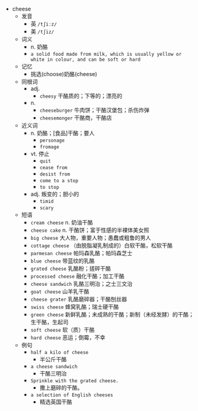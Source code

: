 - cheese
  - 发音
    - 英 `/tʃiːz/`
    - 美 `/tʃiz/`
  - 词义
    - n. 奶酪
    - `a solid food made from milk, which is usually yellow or white in colour, and can be soft or hard`
  - 记忆
    - 挑选(choose)奶酪(cheese)
  - 同根词
    - adj.
      - `cheesy` 干酪质的；下等的；漂亮的
    - n.
      - `cheeseburger` 牛肉饼；干酪汉堡包；杀伤炸弹
      - `cheesemonger` 干酪商，干酪店
  - 近义词
    - n. 奶酪；[食品]干酪；要人
      - `personage`
      - `fromage`
    - vt. 停止
      - `quit`
      - `cease from`
      - `desist from`
      - `come to a stop`
      - `to stop`
    - adj. 叛变的；胆小的
      - `timid`
      - `scary`
  - 短语
    - `cream cheese` n. 奶油干酪 
    - `cheese cake` n. 干酪饼；富于性感的半裸体美女照 
    - `big cheese` 大人物，重要人物；愚蠢或粗鲁的男人 
    - `cottage cheese` （由脱脂凝乳制成的）白软干酪，松软干酪 
    - `parmesan cheese` 帕玛森乳酪；帕玛森芝士 
    - `blue cheese` 带蓝纹的乳酪 
    - `grated cheese` 乳酪粉；搓碎干酪 
    - `processed cheese` 融化干酪；加工干酪 
    - `cheese sandwich` 乳酪三明治；之士三文治 
    - `goat cheese` 山羊乳干酪 
    - `cheese grater` 乳酪磨碎器；干酪刨丝器 
    - `swiss cheese` 蜂窝乳酪；瑞士硬干酪 
    - `green cheese` 新鲜乳酪；未成熟的干酪；新制（未经发酵）的干酪；生干酪，生起司 
    - `soft cheese` 软（质）干酪 
    - `hard cheese` 恶运；倒霉，不幸 
  - 例句
    - `half a kilo of cheese`
      - 半公斤干酪
    - `a cheese sandwich`
      - 干酪三明治
    - `Sprinkle with the grated cheese.`
      - 撒上磨碎的干酪。
    - `a selection of English cheeses`
      - 精选英国干酪

